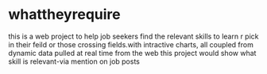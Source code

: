 # whattheyrequire
this is a web project to help job seekers find the relevant skills to learn r pick in their feild or those crossing fields.with intractive charts, all coupled from dynamic data pulled at real time from the web this project would show what skill is relevant-via mention on job posts
